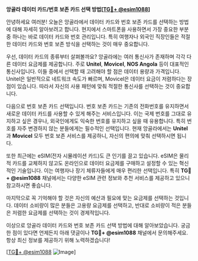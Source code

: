 **앙골라 데이터 카드/번호 보존 카드 선택 방법[[TG💪+ @esim1088](https://t.me/s/esim1088)]**

안녕하세요 여러분! 오늘은 앙골라에서 데이터 카드와 번호 보존 카드를 선택하는 방법에 대해 자세히 알아보려고 합니다. 현지에서 스마트폰을 사용하면서 가장 중요한 부분 중 하나는 바로 데이터 카드와 번호 관리입니다. 특히 여행자나 외국인 직장인들은 적절한 데이터 카드와 번호 보존 방식을 선택하는 것이 매우 중요합니다.

우선, 데이터 카드의 종류부터 살펴볼까요? 앙골라에는 여러 통신사가 존재하며 각각 다른 데이터 요금제를 제공합니다. 주로 **Unitel**, **Movicel**, **NOS Angola** 등이 대표적인 통신사입니다. 이들 중에서 선택할 때 고려해야 할 점은 데이터 용량과 가격입니다. Unitel은 일반적으로 네트워크 속도가 빠르며, Movicel은 데이터 요금이 저렴하다는 장점이 있습니다. 따라서 자신의 사용 패턴에 맞춰 적절한 통신사를 선택하는 것이 중요합니다.

다음으로 번호 보존 카드 선택입니다. 번호 보존 카드는 기존의 전화번호를 유지하면서 새로운 데이터 카드를 사용할 수 있게 해주는 서비스입니다. 이는 국제 번호를 그대로 유지하고 싶은 경우나, 외국인에게도 익숙한 번호를 유지하고 싶을 때 유용합니다. 특히 번호를 자주 변경하지 않는 분들에게는 필수적인 선택입니다. 현재 앙골라에서는 **Unitel**과 **Movicel** 모두 번호 보존 서비스를 제공하니, 자신의 편의에 맞춰 선택하시면 됩니다.

또한 최근에는 eSIM(전자 시뮬레이션 카드)도 큰 인기를 끌고 있습니다. eSIM은 물리적 카드를 교체하지 않고도 온라인으로 데이터 요금제를 구매하고 설정할 수 있는 혁신적인 기술입니다. 이는 여행자나 장기 체류자들에게 매우 편리한 선택입니다. 특히 **TG💪+ @esim1088** 채널에서는 다양한 eSIM 관련 정보와 추천 서비스를 제공하고 있으니 참고하시면 좋습니다.

마지막으로 꼭 기억해야 할 것은 자신의 예산과 필요에 맞는 요금제를 선택하는 것입니다. 데이터 소비량이 많은 분들은 고용량 요금제를 선택하고, 반대로 소비량이 적은 분들은 저렴한 요금제를 선택하는 것이 경제적입니다.

이상으로 앙골라 데이터 카드와 번호 보존 카드 선택 방법에 대해 알아보았습니다. 궁금한 점이 있다면 언제든지 아래 댓글이나 **TG💪+ @esim1088** 채널에서 문의해주세요. 항상 최신 정보를 제공하기 위해 노력하겠습니다!

[[TG💪+ @esim1088](https://t.me/s/esim1088) ![Image](https://i.postimg.cc/Y0z9fWf4/image.png)]